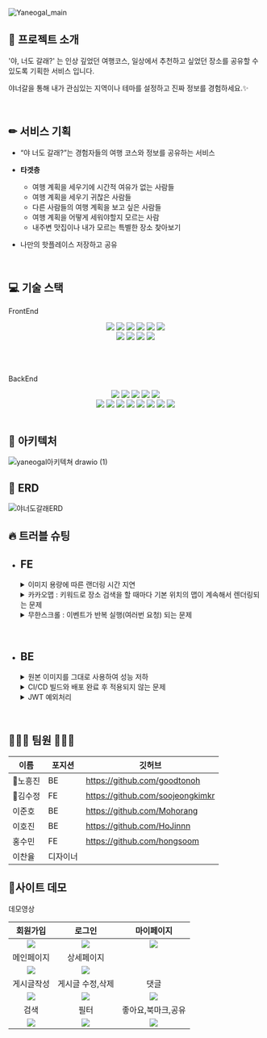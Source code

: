 ![Yaneogal_main](https://user-images.githubusercontent.com/105188620/181587809-cb324016-bc39-4ae0-ba8b-5f3aa99072fc.jpeg)

## 🔎 프로젝트 소개 
<p>'야, 너도 갈래?' 는 인상 깊었던 여행코스, 
일상에서 추천하고 싶었던 장소를 공유할 수 있도록 기획한 서비스 입니다.</p>
<p>야너갈을 통해 내가 관심있는 지역이나 테마를 설정하고 진짜 정보를 경험하세요.✨</p> 
<br/>

## ✏ 서비스 기획
- “야 너도 갈래?”는 경험자들의 여행 코스와 정보를 공유하는 서비스
- **타겟층**
    - 여행 계획을 세우기에 시간적 여유가 없는 사람들
    - 여행 계획을 세우기 귀찮은 사람들
    - 다른 사람들의 여행 계획을 보고 싶은 사람들
    - 여행 계획을 어떻게 세워야할지 모르는 사람
    - 내주변 맛집이나 내가 모르는 특별한 장소 찾아보기
    
         
- 나만의 핫플레이스 저장하고 공유
<br/>

## 💻 기술 스택
FrontEnd
<div align='center'>
    <img src="https://img.shields.io/badge/html-E34F26?style=for-the-badge&logo=html5&logoColor=white">
    <img src="https://img.shields.io/badge/css-1572B6?style=for-the-badge&logo=css3&logoColor=white">
    <img src="https://img.shields.io/badge/sass-CC6699?style=for-the-badge&logo=sass&logoColor=white">
    <img src="https://img.shields.io/badge/javascript-F7DF1E?style=for-the-badge&logo=javascript&logoColor=black">
    <img src="https://img.shields.io/badge/react-61DAFB?style=for-the-badge&logo=react&logoColor=black">
    <img src="https://img.shields.io/badge/redux-764ABC?style=for-the-badge&logo=redux&logoColor=black">
    <br/>
    <img src="https://img.shields.io/badge/figma-F24E1E?style=for-the-badge&logo=figma&logoColor=black">
    <img src="https://img.shields.io/badge/aws-232F3E?style=for-the-badge&logo=aws&logoColor=black">
    <img src="https://img.shields.io/badge/github-white?style=for-the-badge&logo=github&logoColor=black">
    <img src="https://img.shields.io/badge/github%20actions-0769AD?style=for-the-badge&logo=github%20actions&logoColor=white">
</div>
    <br/>    <br/>    <br/>

BackEnd
<div align='center' >
    <img src="https://img.shields.io/badge/java-007396?style=for-the-badge&logo=java&logoColor=white">
    <img src="https://img.shields.io/badge/spring-6DB33F?style=for-the-badge&logo=spring&logoColor=white">
    <img src="https://img.shields.io/badge/springboot-6DB33F?style=for-the-badge&logo=springboot&logoColor=black">
    <img src="https://img.shields.io/badge/gradle-02303A?style=for-the-badge&logo=gradle&logoColor=black">
    <img src="https://img.shields.io/badge/mysql-4479A1?style=for-the-badge&logo=mysql&logoColor=black">
    <br/>
    <img src="https://img.shields.io/badge/amazon%20aws-f7f7f7?style=for-the-badge&logo=amazon%20aws&logoColor=f89400">
    <img src="https://img.shields.io/badge/CodeDepoly-1F497D?style=for-the-badge&logo=CodeDepoly&logoColor=white">
    <img src="https://img.shields.io/badge/EC2-782A90?style=for-the-badge&logo=EC2&logoColor=white">
    <img src="https://img.shields.io/badge/S3-FC5230?style=for-the-badge&logo=S3&logoColor=white">
    <img src="https://img.shields.io/badge/lambda-EAEAEA?style=for-the-badge&logo=lambda&logoColor=black">
    <img src="https://img.shields.io/badge/Querydsl-FF9900?style=for-the-badge&logo=Querydsl&logoColor=white">
    <img src="https://img.shields.io/badge/github-181717?style=for-the-badge&logo=github&logoColor=white">
    <img src="https://img.shields.io/badge/github%20actions-0769AD?style=for-the-badge&logo=github%20actions&logoColor=white">
</div>
<br/>

## 📖 아키텍처 
![yaneogal아키텍쳐 drawio (1)](https://user-images.githubusercontent.com/105032621/183237722-3896f2c4-e0d5-4ecd-8327-c45d1cbe4463.png)
<br/>

## 📃 ERD
![야너도갈래ERD](https://user-images.githubusercontent.com/105188620/181571360-7046077c-10ef-4d94-a744-8a2cc319a293.png)
<br/>


## 🔥 트러블 슈팅
- ## FE

    <details>
    <summary>이미지 용량에 따른 랜더링 시간 지연</summary>

    <br/>

    - browser-image-compression 라이브러리로 이미지를 압축한 후 서버로 전달
    - 669KB 이미지가 154KB로 압축되어 전달됨
    <img src="https://velog.velcdn.com/images/hongsoom/post/eb1ff74f-65e1-4510-a8a3-20436b3df7eb/image.png"/>
    </details>

    <details>
    <summary>카카오맵 : 키워드로 장소 검색을 할 때마다 기본 위치의 맵이 계속해서 렌더링되는 문제</summary>

    <br/>

    - 기본 위치 맵은 게시글 작성하기 페이지에 들어갔을 때 처음 한번만 뜨도록 useEffect 빈 의존성 배열로 넣어줌
    <img src="https://velog.velcdn.com/images/hongsoom/post/b58b59f9-3881-48c0-affb-95708eef2c34/image.png"/>
    </details>

    <details>
    <summary>무한스크롤 : 이벤트가 반복 실행(여러번 요청) 되는 문제</summary>

    <br/>

    - lodash 라이브러리를 사용해 동일 이벤트가 반복적으로 시행되는 경우 이벤트의 실제 반복 주기와 상관없이 임의로 설정한 일정 시간 간격(밀리세컨드)으로 콜백 함수의 실행을 하는 throttle 기능을 사용
    - 불필요한 서버 리퀘스트를 막을 수 있고, 동시에 필요 없는 렌더링 또한 막을 수 있어 컴포넌트의 성능 개선에 도움을 줌
    <img src="https://velog.velcdn.com/images/hongsoom/post/8ae4ef94-1557-4def-8c7a-1cfcfe767dc1/image.png"/>
    </details>

    </details>


<br/>

- ## BE

    <details>
    <summary>원본 이미지를 그대로 사용하여 성능 저하</summary>

    <br/>

    <img width="452" alt="BE_트러블슈팅1" src="https://user-images.githubusercontent.com/105188620/183325600-71ddb2ca-7ee7-49bb-b16d-e6811928027c.png">
    <img width="467" alt="트러블슈팅2" src="https://user-images.githubusercontent.com/105188620/183326058-9e066047-17dd-4f44-b2d2-e2a7af87f53e.png">
    </details>

    <details>
    <summary>CI/CD 빌드와 배포 완료 후 적용되지 않는 문제</summary>

    <br/>

    <img width="444" alt="트러블슈팅3" src="https://user-images.githubusercontent.com/105188620/183325991-2df8ce72-40d0-411d-99e3-52b5d667cd43.png">
    <img width="435" alt="트러블슈팅4" src="https://user-images.githubusercontent.com/105188620/183326109-f201c32c-ee89-45ea-b14d-eea9bf307e45.png">
    <img width="402" alt="트러블슈팅5" src="https://user-images.githubusercontent.com/105188620/183326139-5f8f2009-ae0e-4659-a36d-2f95601ab5ef.png">
    </details>
    
    <details>
    <summary>JWT 예외처리</summary>
    
    ## 1️⃣문제상황

    : 발급해준 jwt토큰이 만료시 이를 체크하기 위한 예외처리가 들어있지 않아서 사용하는 유저가 서비스 이용에 불편이 생겨 토큰이 만료되었을때의 처리를 추가해줄 필요가 있었다. 

    ## 2️⃣문제원인

    시큐리티에서 발생하는 예외는 DispatcherServlet에도 전달되지 않기때문에 따로 예외핸들러를 설정해줘야했다. 또한 현재 코드에는 Exception을 던지기만 할 뿐 따로 처리과정이 들어있지 않아 있는것이 원인이였다. 이를 Filter단에서 예외처리를 해줘야한다.

    ## 3️⃣해결과정

    **Filter**단에서 예외를 처리하는 **AuthenticationEntryPoint** 작성

    ```java
    @Slf4j
    @Component
    public class CustomAuthenticationEntryPoint implements AuthenticationEntryPoint {
        @Override
        public void commence(HttpServletRequest request, HttpServletResponse response, AuthenticationException authException) throws IOException {
            String exception = (String) request.getAttribute("exception");
            if(exception.equals(ErrorCode.EXPIRED_TOKEN.getMessage())){
                setResponse(response,ErrorCode.EXPIRED_TOKEN);
            }
        }
        //한글 출력을 위해 getWriter() 사용
        private void setResponse(HttpServletResponse response, ErrorCode exceptionCode) throws IOException {
            response.setContentType("application/json;charset=UTF-8");
            response.setStatus(HttpServletResponse.SC_UNAUTHORIZED);
            JSONObject responseJson = new JSONObject();
            responseJson.put("message", exceptionCode.getMessage());
            responseJson.put("code", exceptionCode.getHttpStatus().value());
            response.getWriter().print(responseJson);
        }
    }
    ```

    ```java
    @Component
    @RequiredArgsConstructor
    public class JwtAuthFilter extends OncePerRequestFilter {
        private final JwtProvider provider;
        @Override
        public void doFilterInternal(HttpServletRequest request, HttpServletResponse response, FilterChain chain) throws IOException, ServletException {
            // 헤더에서 JWT 를 받아옵니다.
            String token = provider.resolveToken((HttpServletRequest) request);
            // 유효한 토큰인지 확인합니다.
            try {
                if (StringUtils.hasText(token) && provider.validateToken(token)) {
                    // 토큰이 유효하면 토큰으로부터 유저 정보를 받아옵니다.
                    Authentication authentication = provider.getAuthentication(token);
                    // SecurityContext 에 Authentication 객체를 저장합니다.
                    SecurityContextHolder.getContext().setAuthentication(authentication);
                }
            }
            catch(ExpiredJwtException e){
                request.setAttribute("exception", ErrorCode.EXPIRED_TOKEN.getMessage());
                System.out.println("request.getAttribute(\"exception\") = " + request.getAttribute("exception"));
            }

            chain.doFilter(request, response);
        }
    }
    ```

    위의 코드에서 토큰을 provider의 validateToken에서 검사하여 문제가 있다면 예외가 발생하는데 이때발생하는 예외에 대하여 request 의 속성에 "exception" 값으로 넣어준다.
    잘못된 토큰, 토큰 만료, 지원되지않는 토큰 등에 대한 처리를 해줍니다.

    request에 "exception" 속성의 값을 넣어준 뒤 실제 AuthenticationEntryPoint에서 response에 결과를 담아 요청자에게 돌려줍니다.

    ```java
    .and()
                    .exceptionHandling()
                    .authenticationEntryPoint(new CustomAuthenticationEntryPoint())
    ```

    작성한 CustomAuthenticationEntryPoint를 스프링 시큐리티의 설정에 등록하면 .
    </details>

    </details>


<br/>


## 🧑‍🤝‍🧑 팀원 🧑‍🤝‍🧑
|이름|포지션|깃허브|
|------|---|---|
|🔹노흥진|BE|https://github.com/goodtonoh|
|🔹김수정|FE|https://github.com/soojeongkimkr|
|이준호|BE|https://github.com/Mohorang|
|이호진|BE|https://github.com/HoJinnn|
|홍수민|FE|https://github.com/hongsoom|
|이찬율|디자이너||

## 🎥사이트 데모

<summary>데모영상</summary>
  
|회원가입|로그인|마이페이지| 
|:---:|:---:|:---:| 
|<img src="https://velog.velcdn.com/images/hongsoom/post/cbb7a088-439f-472d-b1d1-7b4f4fccff0c/image.gif" />|<img src="https://velog.velcdn.com/images/hongsoom/post/6fb8813a-a5f8-4ddc-88d5-2d40ab79898b/image.gif"/>|<img src="https://velog.velcdn.com/images/hongsoom/post/96baf7ad-1a81-41e4-ad4f-363b8bce81b4/image.gif" />|
|메인페이지|상세페이지|
|<img src="https://velog.velcdn.com/images/hongsoom/post/4cd61f5b-b3bf-4c87-8b68-88c7aac36432/image.gif" />|<img src="https://velog.velcdn.com/images/hongsoom/post/cbbefcaf-8a21-4417-b47a-d776e97c74bd/image.gif" />|
|게시글작성|게시글 수정,삭제|댓글|
|<img src="https://velog.velcdn.com/images/hongsoom/post/152c55c0-7e27-4ce1-9e75-16ddb5cc1632/image.gif" />|<img src="https://velog.velcdn.com/images/hongsoom/post/b41390f1-fb4e-4e96-968e-6151c7fd879a/image.gif" />|<img src="https://velog.velcdn.com/images/hongsoom/post/fbce1f69-1a65-4b90-b601-9721f6ed32e2/image.gif" />|
|검색|필터|좋아요,북마크,공유|
|<img src="https://velog.velcdn.com/images/hongsoom/post/23f9c1aa-d549-4f89-b2f8-64b54d533ef4/image.gif" />|<img src="https://velog.velcdn.com/images/hongsoom/post/3a73dcaa-260a-480e-b851-f5f5b4779573/image.gif" />|<img src="https://velog.velcdn.com/images/hongsoom/post/d7343e7e-837e-4490-9b46-a3a812acf8f2/image.gif" />|

<br />
